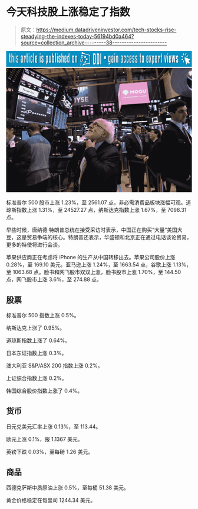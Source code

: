 # 今天科技股上涨稳定了指数

> 原文：<https://medium.datadriveninvestor.com/tech-stocks-rise-steadying-the-indexes-today-56194bd0a464?source=collection_archive---------38----------------------->

[![](img/5500846e8e815c437e508d8d0e9af5b2.png)](http://www.track.datadriveninvestor.com/P12O)![](img/2cf80f000ceb0f799e482429f3030877.png)

标准普尔 500 股市上涨 1.23%，至 2561.07 点，非必需消费品板块涨幅可观。道琼斯指数上涨 1.31%，至 24527.27 点，纳斯达克指数上涨 1.67%，至 7098.31 点。

早些时候，唐纳德·特朗普总统在接受采访时表示，中国正在购买“大量”美国大豆，这是贸易争端的核心。特朗普还表示，华盛顿和北京正在通过电话谈论贸易，更多的特使将进行会谈。

苹果供应商正在考虑将 iPhone 的生产从中国转移出去。苹果公司股价上涨 0.28%，至 169.10 美元。亚马逊上涨 1.24%，至 1663.54 点，谷歌上涨 1.13%，至 1063.68 点。脸书和网飞股市双双上涨，脸书股市上涨 1.70%，至 144.50 点，网飞股市上涨 3.6%，至 274.88 点。

## **股票**

标准普尔 500 指数上涨 0.5%。

纳斯达克上涨了 0.95%。

道琼斯指数上涨了 0.64%。

日本东证指数上涨 0.3%。

澳大利亚 S&P/ASX 200 指数上涨 0.2%。

上证综合指数上涨 0.2%。

韩国综合股价指数上涨了 0.4%。

## **货币**

日元兑美元汇率上涨 0.13%，至 113.44。

欧元上涨 0.1%，报 1.1367 美元。

英镑下跌 0.03%，至每磅 1.26 美元。

## **商品**

西德克萨斯中质原油上涨 0.5%，至每桶 51.38 美元。

黄金价格稳定在每盎司 1244.34 美元。
